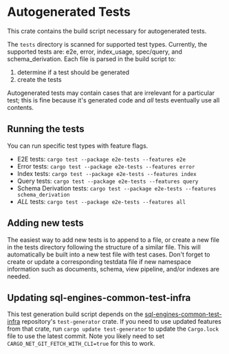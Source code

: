 # Autogenerated Tests

This crate contains the build script necessary for autogenerated tests.

The `tests` directory is scanned for supported test types. Currently, the supported
tests are: e2e, error, index_usage, spec/query, and schema_derivation. Each
file is parsed in the build script to:
1. determine if a test should be generated
2. create the tests

Autogenerated tests may contain cases that are irrelevant for a particular
test; this is fine because it's generated code and *all* tests eventually
use all contents.

## Running the tests

You can run specific test types with feature flags.

- E2E tests: `cargo test --package e2e-tests --features e2e`
- Error tests: `cargo test --package e2e-tests --features error`
- Index tests: `cargo test --package e2e-tests --features index`
- Query tests: `cargo test --package e2e-tests --features query`
- Schema Derivation tests: `cargo test --package e2e-tests --features schema_derivation`
- *ALL* tests: `cargo test --package e2e-tests --features all`

## Adding new tests

The easiest way to add new tests is to append to a file, or create a new file
in the tests directory following the structure of a similar file. This will
automatically be built into a new test file with test cases. Don't forget to
create or update a corresponding testdata file if new namespace information
such as documents, schema, view pipeline, and/or indexes are needed.

## Updating sql-engines-common-test-infra

This test generation build script depends on the
[sql-engines-common-test-infra](https://github.com/10gen/sql-engines-common-test-infra)
repository's `test-generator` crate. If you need to use updated features from that
crate, run `cargo update test-generator` to update the `Cargo.lock` file to use the
latest commit. Note you likely need to set `CARGO_NET_GIT_FETCH_WITH_CLI=true` for this
to work.
